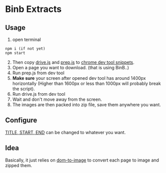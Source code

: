 # Binb Extracts

## Usage
1. open terminal
```
npm i (if not yet) 
npm start
```
2. Then copy [drive.js](snippets/drive.js) and [prep.js](snippets/prep.js) to [chrome dev tool snippets](https://developers.google.com/web/tools/chrome-devtools/javascript/snippets).
3. Open a page you want to download. (that is using BinB..)
4. Run prep.js from dev tool
5. **Make sure** your screen after opened dev tool has around 1400px horizontally (Higher than 1600px or less than 1000px will probably break the script).
6. Run drive.js from dev tool
7. Wait and don't move away from the screen.
8. The images are then packed into zip file, save them anywhere you want.

## Configure
[TITLE, START, END](https://github.com/SornrasakC/MangaExtractors/blob/main/SpeedBinbReader/snippets/drive.js#L13) can be changed to whatever you want.

## Idea
Basically, it just relies on [dom-to-image](https://github.com/tsayen/dom-to-image) to convert each page to image and zipped them.

